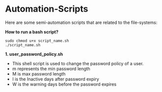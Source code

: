 # Automation-Scripts

Here are some semi-automation scripts that are related to the file-systems:

__How to run a bash script?__
```
sudo chmod u+x script_name.sh
./script_name.sh
```

__1. user_password_policy.sh__

 - This shell script is used to change the password policy of a user.
 - m represents the min password length
 - M is max password length
 - I is the Inactive days after password expiry
 - W is the warning days before the password expires
